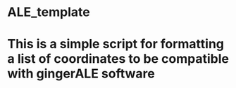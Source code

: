 # ALE_template
# This is a simple script for formatting a list of coordinates to be compatible with gingerALE software
